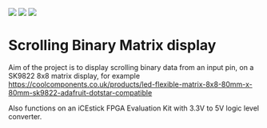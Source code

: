 ![](../../workflows/gds/badge.svg) ![](../../workflows/docs/badge.svg) ![](../../workflows/test/badge.svg)

# Scrolling Binary Matrix display

Aim of the project is to display scrolling binary data from an input pin, on a SK9822 8x8 matrix display,
for example https://coolcomponents.co.uk/products/led-flexible-matrix-8x8-80mm-x-80mm-sk9822-adafruit-dotstar-compatible

Also functions on an iCEstick FPGA Evaluation Kit with 3.3V to 5V logic level converter.
